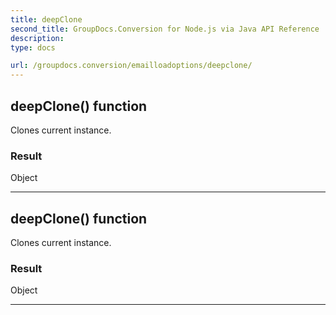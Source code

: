 ```yaml
---
title: deepClone
second_title: GroupDocs.Conversion for Node.js via Java API Reference
description: 
type: docs

url: /groupdocs.conversion/emailloadoptions/deepclone/
---
```


## deepClone()  function

 Clones current instance.
 

### Result
Object


---


## deepClone()  function

 Clones current instance.
 

### Result
Object


---


